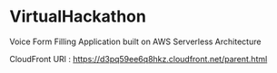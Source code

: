 # VirtualHackathon
Voice Form Filling Application built on AWS Serverless Architecture


CloudFront URl : https://d3pq59ee6q8hkz.cloudfront.net/parent.html 

